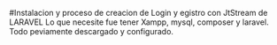 #Instalacion y proceso de creacion de Login y egistro con JtStream de LARAVEL
Lo que necesite fue tener Xampp, mysql, composer y laravel. Todo peviamente descargado y configurado.
